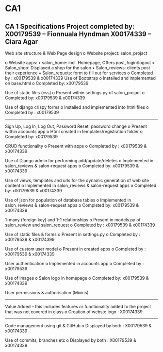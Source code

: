 # CA1
CA 1 Specifications
Project completed by:
X00179539 – Fionnuala Hyndman
X00174339 – Ciara Agar
------------------------------------------------------------------------------------
Web site structure & Web Page design
o Website project: salon_projact

o Website apps: 
▪ salon_home: incl. Homepage, Offers post, login/logout
▪ Salon_shop: Displayed a shop for the salon 
▪ Salon_reviews: clients post their experience
▪ Salon_requets: form to fill out for services 
o Completed by : x00179539 & x00174339
Use of Bootstrap
o Installed and implemented on base.html
o Completed by: x00179539

Use of static files (css)
o Present within settings.py of salon_projact
o Completed by: x00179539 & x00174339

Use of django crispy forms
o Installed and implemented into html files
o Completed by : x00179539

------------------------------------------------------------------------------------------------------------
Sign Up, Log In, Log Out, Password Reset, password change
o Present within accounts app 
o Html created in templates/registration folder
o Completed by: x00179539

CRUD functionality
o Present with apps 
o Completed by : x00179539 & x00174339

Use of Django admin for performing add/update/deletes
o Implemented in salon_reviews & salon-request apps
o Completed by: x00179539 & x00174339

Use of views, templates and urls for the dynamic generation of web site content
o Implemented in salon_reviews & salon-request apps
o Completed by: x00179539 & x00174339

Use of json for population of database tables
o Implemented in salon_reviews & salon-request apps
o Completed by: x00179539 & x00174339

1-many (foreign key) and 1-1 relationships
o Present in models.py of salon_review and salon_request
o Completed by : x00179539 & x00174339

Use of static files & forms
o Present in settings.py
o Completed by : x00179539 & x00174399

Use of custom user model
o Present in created apps
o Completed by : x00179539 & x00174339

User authentication
o Implemented in accounts app 
o Completed by : x00179539

Use of images
o Salon logo in homepage 
o Completed by: x00179539 & x00174339

User permissions & authorisation (Mixins)

------------------------------------------------------------------------------------------------------------
Value Added – this includes features or functionality added to the project that 
was not covered in class
o Creation of webste logo : X00174339


------------------------------------------------------------------------------------------------------------
Code management using git & GitHub
o Displayed by both : X00179539 & x00174339

Use of commits, branches etc
o Displayed by both : X00179539 & x00174339

